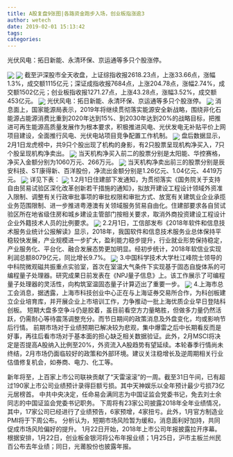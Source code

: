 ```yaml
---
title: A股复盘9张图|各路资金跑步入场，创业板指涨逾3
author: wetech
date: 2019-02-01 15:13:42
tags: 
categories: 
---
```

光伏风电：拓日新能、永清环保、京运通等多只个股涨停。
<!-- more -->
<img align="center" border="0" src="https://imgcdn.yicai.com/uppics/images/2019/02/7a9f2063d396378fd1a0fb60a938bd55.jpg" />
<img align="center" border="0" src="https://imgcdn.yicai.com/uppics/images/2019/02/c94ad88c1b7f5f87d550fa784130a57a.jpg" />
截至沪深股市全天收盘，上证综指收报2618.23点，上涨33.66点，涨幅1.3%，成交额1115亿元；深证成指收报7684点，上涨204.78点，涨幅2.74%，成交额1502亿元；创业板指收报1271.27点，上涨43.28点，涨幅3.52%，成交额453亿元。
<img align="center" border="0" src="https://imgcdn.yicai.com/uppics/images/2019/02/c64bca38872e3e076c3abc2d15f71b08.jpg" />
光伏风电：拓日新能、永清环保、京运通等多只个股涨停。
<img align="center" border="0" src="https://imgcdn.yicai.com/uppics/images/2019/02/2c2d2e81ea782f6ca347d00c91c0e09d.jpg" />
消息面上，国家能源局表示，2019年将继续贯彻落实能源安全新战略，围绕非化石能源占能源消费比重到2020年达到15%、到2030年达到20%的战略目标，把推进可再生能源高质量发展作为根本要求，积极推进风电、光伏发电无补贴平价上网项目建设，全面推行风电、光伏电站项目竞争配置工作机制。
<img align="center" border="0" src="https://imgcdn.yicai.com/uppics/images/2019/02/459463c672b58488fa2803f62cdf3398.jpg" />
盘后数据显示，2月1日龙虎榜中，共9只个股出现了机构的身影，有2只股票呈现机构净买入，7只个股呈现机构净卖出。
<img align="center" border="0" src="https://imgcdn.yicai.com/uppics/images/2019/02/450fab4223d618c008470abbbc847f62.jpg" />
当天机构净买入前二的股票分别是太阳能、华控赛格，净买入金额分别为1060万元、266万元。
<img align="center" border="0" src="https://imgcdn.yicai.com/uppics/images/2019/02/e4da297a4c675645a397707a20b5be55.jpg" />
当天机构净卖出前三的股票分别是辰安科技、ST康得新、百洋股份，净流出金额分别是1.26亿元、1.04亿元、4419万元。
<img align="center" border="0" src="https://imgcdn.yicai.com/uppics/images/2019/02/8986f08610f3bdf8cef52e8afb7db890.jpg" />
详见下表：
<img align="center" border="0" src="https://imgcdn.yicai.com/uppics/images/2019/02/7b4531324c0c4854c7eb1324582a80c9.jpg" />
1.2月1日住建部下发通知，为贯彻落实《国务院关于支持自由贸易试验区深化改革创新若干措施的通知》，拟放开建设工程设计领域外资准入限制、调整有关行政审批事项的审批权限和审批方式、放宽有关建筑业企业承揽业务范围限制、进一步推进粤港澳有关领域服务贸易自由化。住建部要求各自贸试验区所在地省级住房和城乡建设主管部门按相关要求，取消外商投资建设工程设计企业外籍技术人员的比例要求。
<img align="center" border="0" src="https://imgcdn.yicai.com/uppics/images/2019/02/d707b9bf2447340bd61add4cb9de21b8.jpg" />
2.2月1日，工信部发布《2018年软件和信息技术服务业统计公报解读》显示，2018年，我国软件和信息技术服务业总体保持平稳较快发展，产业规模进一步扩大，盈利能力稳步提升，行业就业形势保持稳定，产业服务化、平台化、融合发展态势更加明显。经初步统计，2018年软信业实现利润总额8079亿元，同比增长9.7%。
<img align="center" border="0" src="https://imgcdn.yicai.com/uppics/images/2019/02/b6e3260bc96bd274b441f3dd69ce2651.jpg" />
3.中国科学技术大学杜江峰院士领导的中科院微观磁共振重点实验室，首次在室温大气条件下实现基于固态自旋体系的可编程量子处理器。研究成果日前发表在《NPJ量子信息》上。该工作展示了可编程量子处理器的灵活性，向构筑室温固态量子计算迈出了重要一步。
<img align="center" border="0" src="https://imgcdn.yicai.com/uppics/images/2019/02/b89761f7c5661e85961fa19eb60226dc.jpg" />
4.上海市总工会消息，据透露，上海市科技创业中心正在与上海证券交易所合作，为科创板建立企业培育库，并开展企业上市培训工作，力争推动一批上海优质企业早日登陆科创板。
短期大盘多空争斗仍是胶着，虽目前看空方力量略胜，但做多力量仍然活跃，仍需耐心等待震荡调整充分。而节日期间的政策消息及外盘变化，均或影响节后行情。
前期市场对于业绩预期已解决较为悲观，集中爆雷之后中长期看反而是好事，再往后看市场对于基本面的担心缺乏相关数据验证。此外，2月MSCI将决定是否提高A股纳入比例至20%，外资流入A股趋势有望延续。本轮春季行情尚未终结，2月市场仍面临较好的政策和外部环境。建议关注稳增长及逆周期相关行业估值修复机会，如券商、电力、化工等。
 
 
新年将至，上百家上市公司联袂贡献了“天雷滚滚”的一周。截至31日午间，已有超过190家上市公司业绩预计录得巨额亏损。其中天神娱乐以全年预计最少亏损73亿元居榜首。
中共中央决定，任命易会满同志为中国证监会党委书记，免去刘士余同志的中国证监会党委书记职务。
下周将有23家公司披露2018年全年业绩情况，其中，17家公司已经进行了业绩预告，6家预增，4家扭亏。此外，1月官方制造业PMI将于下周公布。
分析认为，短期市场风险暂为缓和，消息面利好加持，共同促成市场风险偏好的提升。
1月22日开始，2018年上市公司年报披露拉开序幕。根据安排，1月22日，创业板金银河将公布年报业绩；1月25日，沪市主板兰州民百公布去年业绩；同日，光莆股份也披露年报。
